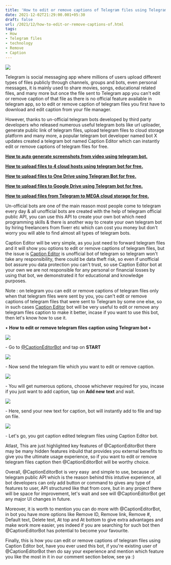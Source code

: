 ```yaml
---
title: 'How to edit or remove captions of Telegram files using Telegram bot.'
date: 2021-12-02T21:29:00.001+05:30
draft: false
url: /2021/12/how-to-edit-or-remove-captions-of.html
tags: 
- How
- Telegram files
- technology
- Remove
- Caption
---
```


 [![](https://lh3.googleusercontent.com/-_WyVlkWHGS4/YajtarEGneI/AAAAAAAAHrk/kiGBMTdeItc28Z8BsPWQRSyJ2XF_yN7NQCNcBGAsYHQ/s1600/1638460774068939-0.png)](https://lh3.googleusercontent.com/-_WyVlkWHGS4/YajtarEGneI/AAAAAAAAHrk/kiGBMTdeItc28Z8BsPWQRSyJ2XF_yN7NQCNcBGAsYHQ/s1600/1638460774068939-0.png) 

  

Telegram is social messaging app where millions of users upload different types of files publicly through channels, groups and bots, even personal messages, it is mainly used to share movies, songs, educational related files, and many more but once the file sent to Telegram app you can't edit or remove caption of that file as there is no official feature available in telegram app, so to edit or remove caption of telegram files you first have to download and edit caption from your file manager.

  

However, thanks to un-official telegram bots developed by third party developers who released numerous useful telegram bots like url uploader, generate public link of telegram files, upload telegram files to cloud storage platform and many more, a popular telegram bot developer named bot X updates created a telegram bot named Caption Editor which can instantly edit or remove captions of telegram files for free.

  

**[How to auto generate screenshots from video using telegram bot.](https://www.techtracker.in/2021/12/how-to-auto-generate-screenshots-from.html?m=1)**

  

**[How to upload files to 4 cloud hosts using telegram bot for free.](https://www.techtracker.in/2021/11/how-to-upload-files-to-5-cloud-hosts.html?m=1)**

  

**[How to upload files to One Drive using Telegram Bot for free.](https://www.techtracker.in/2021/11/how-to-upload-files-to-one-drive-using.html?m=1)**

  

**[How to upload files to Google Drive using Telegram bot for free.](https://www.techtracker.in/2021/11/how-to-upload-files-to-google-drive.html?m=1)**

  

**[How to upload files from Telegram to MEGA cloud storage for free.](https://www.techtracker.in/2021/11/how-to-upload-files-from-telegram-to.html?m=1)**

  

Un-official bots are one of the main reason most people come to telegram every day & all unofficial bots are created with the help of telegram official public API, you can use this API to create your own bot which need programming skills & there is another way to create your own telegram bot by hiring freelancers from fiverr etc which can cost you money but don't worry you will able to find almost all types of telegram bots.

  

Caption Editor will be very simple, as you just need to forward telegram files and it will show you options to edit or remove captions of telegram files, but the issue is [Caption Editor](http://t.me/CaptionEditorBot) is unofficial bot of telegram so telegram won't take any responsibility, there could be data theft risk, so even if unofficial bot assure you data protection you can't trust, so use Caption Editor bot at your own we are not responsible for any personal or financial losses by using that bot, we demonstrated it for educational and knowledge purposes.

  

Note : on telegram you can edit or remove captions of telegram files only when that telegram files were sent by you, you can't edit or remove captions of telegram files that were sent to Telegram by some one else, so in such cases [Caption Editor](http://t.me/CaptionEditorBot) bot will be very useful to edit or remove any telegram files caption to make it better, incase if you want to use this bot, then let's know how to use it.

  

• **How to edit or remove telegram files caption using Telegram bot •**

 [![](https://lh3.googleusercontent.com/-oJpL5Y7zshM/YajtZdfqtSI/AAAAAAAAHrg/oi-YveYcH-AMDyhbxdAxe39PDF1aWtKSwCNcBGAsYHQ/s1600/1638460768691525-1.png)](https://lh3.googleusercontent.com/-oJpL5Y7zshM/YajtZdfqtSI/AAAAAAAAHrg/oi-YveYcH-AMDyhbxdAxe39PDF1aWtKSwCNcBGAsYHQ/s1600/1638460768691525-1.png) 

  

\- Go to [@CaptionEditorBot](http://t.me/CaptionEditorBot) and tap on **START**

 **[![](https://lh3.googleusercontent.com/-opOzbjXGB_8/YajtYN99MTI/AAAAAAAAHrc/z9VxzpsqkIMHaLwIZQBxhcLr3w5bdSp0QCNcBGAsYHQ/s1600/1638460763598552-2.png)](https://lh3.googleusercontent.com/-opOzbjXGB_8/YajtYN99MTI/AAAAAAAAHrc/z9VxzpsqkIMHaLwIZQBxhcLr3w5bdSp0QCNcBGAsYHQ/s1600/1638460763598552-2.png)** 

\- Now send the telegram file which you want to edit or remove caption.

  

 [![](https://lh3.googleusercontent.com/-CSe0tkcU59E/YajtWgiE6hI/AAAAAAAAHrY/vWAuEstuMUYCYy5xFBv6GRXt_MkFQ3PnACNcBGAsYHQ/s1600/1638460757933694-3.png)](https://lh3.googleusercontent.com/-CSe0tkcU59E/YajtWgiE6hI/AAAAAAAAHrY/vWAuEstuMUYCYy5xFBv6GRXt_MkFQ3PnACNcBGAsYHQ/s1600/1638460757933694-3.png) 

  

\- You will get numerous options, choose whichever required for you, incase if you just want to add caption, tap on **Add new** **text** and wait.

  

 [![](https://lh3.googleusercontent.com/-oRwNLQBBWM8/YajtVTxLlnI/AAAAAAAAHrU/wy7WVTJKTJkdrtP7GOExgjYOUOlvFaJrgCNcBGAsYHQ/s1600/1638460752062376-4.png)](https://lh3.googleusercontent.com/-oRwNLQBBWM8/YajtVTxLlnI/AAAAAAAAHrU/wy7WVTJKTJkdrtP7GOExgjYOUOlvFaJrgCNcBGAsYHQ/s1600/1638460752062376-4.png) 

  

\- Here, send your new text for caption, bot will instantly add to file and tap on file.

  

 [![](https://lh3.googleusercontent.com/-A-wuXNCGjsg/YajtT6iBMZI/AAAAAAAAHrQ/FwaQ6VP5YAAlXCn08YRpb3ELzmSLnwTrQCNcBGAsYHQ/s1600/1638460747602686-5.png)](https://lh3.googleusercontent.com/-A-wuXNCGjsg/YajtT6iBMZI/AAAAAAAAHrQ/FwaQ6VP5YAAlXCn08YRpb3ELzmSLnwTrQCNcBGAsYHQ/s1600/1638460747602686-5.png) 

  

\- Let's go, you got caption edited telegram files using Caption Editor bot.

  

Atlast, This are just highlighted key features of @CaptionEditorBot there may be many hidden features inbuild that provides you external benefits to give you the ultimate usage experience, so if you want to edit or remove telegram files caption then @CaptionEditorBot will be worthy choice.

  

Overall, @CaptionEditorBot is very easy  and simple to use, because of telegram public API which is the reason behind this intutive experience, all bot developers can only add button or command to gives any type of features to user, API structured like that from core, but in any project there will be space for improvement, let's wait and see will @CaptionEditorBot get any major UI changes in future.

  

Moreover, it is worth to mention you can do more with @CaptionEditorBot, in bot you have more options like Remove ID, Remove link, Remove #, Default text, Delete text, At top and At bottom to give extra advantages and make work more easier, yes indeed if you are searching for such bot then @CaptionEditorBot has potential to become your favourite.

  

Finally, this is how you can edit or remove captions of telegram files using Caption Editor bot, have you ever used this bot, if you're existing user of @CaptionEditorBot then do say your experience and mention which feature you like the most in it in our comment section below, see ya :)